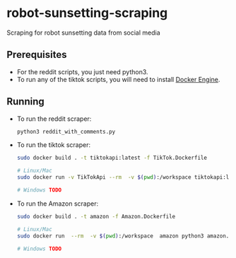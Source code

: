 # robot-sunsetting-scraping
Scraping for robot sunsetting data from social media

## Prerequisites
* For the reddit scripts, you just need python3.
* To run any of the tiktok scripts, you will need to install  [Docker Engine](https://docs.docker.com/engine/install/).

## Running
* To run the reddit scraper:
    ```bash
    python3 reddit_with_comments.py
    ```

* To run the tiktok scraper:
    ```bash
    sudo docker build . -t tiktokapi:latest -f TikTok.Dockerfile

    # Linux/Mac
    sudo docker run -v TikTokApi --rm  -v $(pwd):/workspace tiktokapi:latest python3 tiktok.py

    # Windows TODO
    ```


* To run the Amazon scraper:
    ```bash
    sudo docker build . -t amazon -f Amazon.Dockerfile

    # Linux/Mac
    sudo docker run  --rm  -v $(pwd):/workspace  amazon python3 amazon.py

    # Windows TODO
    ```